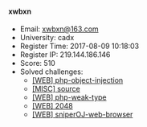 #### xwbxn  

* Email: xwbxn@163.com  
* University: cadx  
* Register Time: 2017-08-09 10:18:03  
* Register IP: 219.144.186.146  
* Score: 510  
* Solved challenges: 
  * [[WEB] php-object-injection](https://github.com/SniperOJ/Challenges/blob/master/web/php-object-injection.json)  
  * [[MISC] source](https://github.com/SniperOJ/Challenges/blob/master/misc/source.json)  
  * [[WEB] php-weak-type](https://github.com/SniperOJ/Challenges/blob/master/web/php-weak-type.json)  
  * [[WEB] 2048](https://github.com/SniperOJ/Challenges/blob/master/web/2048.json)  
  * [[WEB] sniperOJ-web-browser](https://github.com/SniperOJ/Challenges/blob/master/web/sniperOJ-web-browser.json)  

